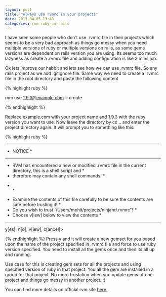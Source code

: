 ```yaml
---
layout: post
title: "Always use rvmrc in your projects"
date: 2013-04-05 13:48
categories: rvm ruby-on-rails
---
```



I have seen some people who don't use .rvmrc file in their projects which seems to be a very bad approach as things go messy when you need multiple versions of ruby or multiple versions on rails, as some gems versions are dependent on rails version you are using. Its seems too much lazyness as create a .rvmrc file and adding configuration is like 2 mins job.

Ok lets improve our habbit and lets see how we can use .rvmrc file. So any rails project as we add .gitignore file. Same way we need to create a .rvmrc file in the root directory and paste the following content

<!--more-->

{% highlight ruby %}

rvm use 1.9.3@example.com --create

{% endhighlight %}

Replace example.com with your project name and 1.9.3 with the ruby version you want to use. Now leave the directory by cd .. and enter the project directory again. It will prompt you to something like this:

{% highlight ruby %}

********************************************
* NOTICE                                                                                                           *
********************************************
* RVM has encountered a new or modified .rvmrc file in the current directory, this is a shell script and           *
* therefore may contain any shell commands.                                                                        *
*                                                                                                                  *
* Examine the contents of this file carefully to be sure the contents are safe before trusting it!                 *
* Do you wish to trust '/Users/mohit/projects/ninjahr/.rvmrc'?                                                     *
* Choose v[iew] below to view the contents                                                                         *
*********************************************
y[es], n[o], v[iew], c[ancel]>

{% endhighlight %}
Press y and it will create a new gemset for you based upon the name of the project specified in .rvmrc file and force to use ruby version specified.  You need to install all the gems once and then its all up and running.

Use case for this is creating gem sets for all the projects and using specified version of ruby in that project. You all the gem are installed in a group for that project. No more frustation when you update gems of one project and things go messy in another project. ;)

You can find more details on official rvm site [here.](https://rvm.io/workflow/projects/)

